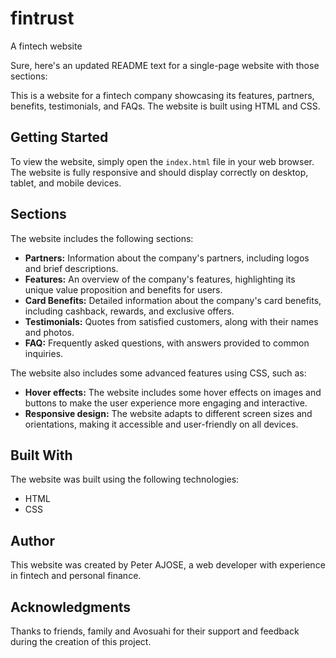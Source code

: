 # fintrust
A fintech website

Sure, here's an updated README text for a single-page website with those sections:


This is a  website for a fintech company showcasing its features, partners, benefits, testimonials, and FAQs. The website is built using HTML and CSS.

## Getting Started

To view the website, simply open the `index.html` file in your web browser. The website is fully responsive and should display correctly on desktop, tablet, and mobile devices.

## Sections

The website includes the following sections:

- **Partners:** Information about the company's partners, including logos and brief descriptions.
- **Features:** An overview of the company's features, highlighting its unique value proposition and benefits for users.
- **Card Benefits:** Detailed information about the company's card benefits, including cashback, rewards, and exclusive offers.
- **Testimonials:** Quotes from satisfied customers, along with their names and photos.
- **FAQ:** Frequently asked questions, with answers provided to common inquiries.

The website also includes some advanced features using CSS, such as:

- **Hover effects:** The website includes some hover effects on images and buttons to make the user experience more engaging and interactive.
- **Responsive design:** The website adapts to different screen sizes and orientations, making it accessible and user-friendly on all devices.

## Built With

The website was built using the following technologies:

- HTML
- CSS

## Author

This website was created by Peter AJOSE, a web developer with experience in fintech and personal finance.



## Acknowledgments

Thanks to friends, family and Avosuahi for their support and feedback during the creation of this project.
